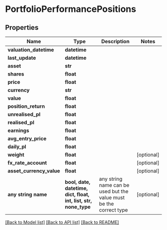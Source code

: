 # PortfolioPerformancePositions


## Properties
Name | Type | Description | Notes
------------ | ------------- | ------------- | -------------
**valuation_datetime** | **datetime** |  | 
**last_update** | **datetime** |  | 
**asset** | **str** |  | 
**shares** | **float** |  | 
**price** | **float** |  | 
**currency** | **str** |  | 
**value** | **float** |  | 
**position_return** | **float** |  | 
**unrealised_pl** | **float** |  | 
**realised_pl** | **float** |  | 
**earnings** | **float** |  | 
**avg_entry_price** | **float** |  | 
**daily_pl** | **float** |  | 
**weight** | **float** |  | [optional] 
**fx_rate_account** | **float** |  | [optional] 
**asset_currency_value** | **float** |  | [optional] 
**any string name** | **bool, date, datetime, dict, float, int, list, str, none_type** | any string name can be used but the value must be the correct type | [optional]

[[Back to Model list]](../README.md#documentation-for-models) [[Back to API list]](../README.md#documentation-for-api-endpoints) [[Back to README]](../README.md)


